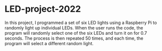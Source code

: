 # LED-project-2022

In this project, I programmed a set of six LED lights using a Raspberry Pi to randomly light up individual LEDs. When the user runs the code, the program will randomly select one of the six LEDs and turn it on for 0.7 seconds. The process is then repeated 50 times, and each time, the program will select a different random light. 
